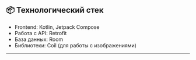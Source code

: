 ## 📦 Технологический стек

- Frontend: Kotlin, Jetpack Compose
- Работа с API: Retrofit
- База данных: Room
- Библиотеки: Coil (для работы с изображениями)

---
